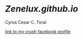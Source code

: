 # *Zenelux.github.io*
Cyrus Cesar C. Toral

[link to my crush facebook profile](https://www.youtube.com/watch?v=xvFZjo5PgG0)


